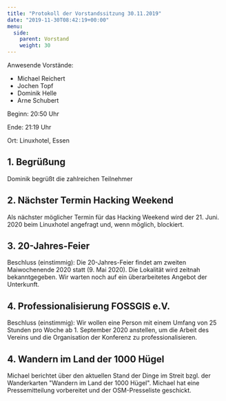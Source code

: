 ```yaml
---
title: "Protokoll der Vorstandssitzung 30.11.2019"
date: "2019-11-30T08:42:19+00:00"
menu:
  side:
    parent: Vorstand
    weight: 30
---
```


Anwesende Vorstände: 

* Michael Reichert
* Jochen Topf
* Dominik Helle
* Arne Schubert

Beginn: 20:50 Uhr

Ende: 21:19 Uhr

Ort: Linuxhotel, Essen

## 1. Begrüßung

Dominik begrüßt die zahlreichen Teilnehmer 

## 2. Nächster Termin Hacking Weekend

Als nächster möglicher Termin für das Hacking Weekend wird der 21. Juni. 2020 beim Linuxhotel angefragt und, wenn möglich, blockiert.

## 3. 20-Jahres-Feier

Beschluss (einstimmig): Die 20-Jahres-Feier findet am zweiten Maiwochenende 2020 statt (9. Mai 2020). Die Lokalität wird zeitnah bekanntgegeben. Wir warten noch auf ein überarbeitetes Angebot der Unterkunft.

## 4. Professionalisierung FOSSGIS e.V.

Beschluss (einstimmig): Wir wollen eine Person mit einem Umfang von 25 Stunden pro Woche ab 1. September 2020 anstellen, um die Arbeit des Vereins und die Organisation der Konferenz zu professionalisieren.

## 4. Wandern im Land der 1000 Hügel

Michael berichtet über den aktuellen Stand der Dinge im Streit bzgl. der Wanderkarten "Wandern im Land der 1000 Hügel".
Michael hat eine Pressemitteilung vorbereitet und der OSM-Presseliste geschickt.
